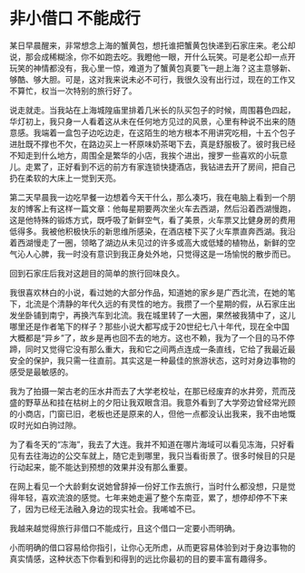 # 非小借口 不能成行

某日早晨醒来，非常想念上海的蟹黄包，想托谁把蟹黄包快递到石家庄来。老公却说，那会成稀糊涂，你不如跑去吃。我瞪他一眼，开什么玩笑。可是老公却一点开玩笑的神情都没有，我心里一惊，难道为了蟹黄包真要飞一趟上海？这主意够新、够酷、够大胆。可是，这对我来说未必不可行，我很久没有出行过，现在的工作又不算忙，权当一次特别的旅行好了。 

说走就走。当我站在上海城隍庙里排着几米长的队买包子的时候，周围暮色四起，华灯初上，我只身一人看着这从未在任何地方见过的风景，心里有种说不出来的随意感。我端着一盒包子边吃边走，在这陌生的地方根本不用讲究吃相，十五个包子进肚既不撑也不欠，在路边买上一杯原味奶茶喝下去，真是舒服极了。彼时我已经不知走到什么地方，周围全是繁华的小店，我挨个进出，搜罗一些喜欢的小玩意儿。走累了，正好看到不远的前方有家连锁快捷酒店，我钻进去开了房间，把自己扔在柔软的大床上一觉到天亮。 

第二天早晨我一边吃早餐一边想着今天干什么，那么凑巧，我在电脑上看到一个朋友的博客上有这样一篇文章：他每星期要两次坐火车去西湖，然后沿着西湖慢跑，这是他特殊的锻炼方式，既呼吸了新鲜空气，看了美景，火车票又比健身房的费用低得多。我被他积极快乐的新思维所感染，在酒店楼下买了火车票直奔西湖。我沿着西湖慢走了一圈，领略了湖边从未见过的许多或高大或低矮的植物丛，新鲜的空气沁人心脾，我一时没有意识到我正身处外地，只觉得这是一场愉悦的散步而已。 

回到石家庄后我对这趟目的简单的旅行回味良久。 

我很喜欢林白的小说，看过她的大部分作品，知道她的家乡是广西北流，在她的笔下，北流是个清静的年代久远的有灵性的地方。我攒了一个星期的假，从石家庄出发坐卧铺到南宁，再换汽车到北流。我在城里转了一大圈，果然被我猜中了，这儿哪里还是作者笔下的样子？那些小说大都写成于20世纪七八十年代，现在全中国大概都是“异乡”了，故乡是再也回不去的地方。这也不赖，我为了一个目的马不停蹄，同时又觉得它没有那么重大，我和它之间两点连成一条直线，它给了我最近最安全的保护，我只需一往直前。其实这是一种最佳的旅游状态，这时对身边事物的感受是最敏感的。 

我为了拍摄一架古老的压水井而去了大学老校址，在那已经废弃的水井旁，荒而茂盛的野草丛和挂在枯树上的夕阳让我双眼含泪。我意外看到了大学旁边曾经常光顾的小商店，门窗已旧，老板也还是原来的人，但他一点都没认出我来，我不由地慨叹时光如白驹过隙。 

为了看冬天的“冻海”，我去了大连。我并不知道在哪片海域可以看见冻海，只好看见有去往海边的公交车就上，随它走到哪里，我只当看街景了。很多时候目的只是行动起来，能不能达到预想的效果并没有那么重要。 

在网上看见一个大龄剩女说她曾辞掉一份好工作去旅行，当时什么都没想，只是觉得年轻，喜欢流浪的感觉。七年来她走遍了整个东南亚，累了，想停却停不下来了，因为已经无法融入身边的现实社会。我唏嘘不已。 

我越来越觉得旅行非借口不能成行，且这个借口一定要小而明确。 

小而明确的借口容易给你指引，让你心无所虑，从而更容易体验到对于身边事物的真实情感，这种状态下你看到和得到的远比你最初的目的要丰富有趣得多。